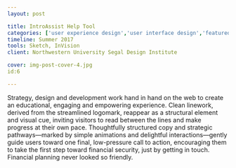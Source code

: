 ```yaml
---
layout: post

title: IntroAssist Help Tool
categories: ['user experience design','user interface design','featured']
timeline: Summer 2017
tools: Sketch, InVision
client: Northwestern University Segal Design Institute

cover: img-post-cover-4.jpg
id:6

---
```


<p>Strategy, design and development work hand in hand on the web to create an educational, engaging and empowering experience. Clean linework, derived from the streamlined logomark, reappear as a structural element and visual cue, inviting visitors to read between the lines and make progress at their own pace. Thoughtfully structured copy and strategic pathways—marked by simple animations and delightful interactions—gently guide users toward one final, low-pressure call to action, encouraging them to take the first step toward financial security, just by getting in touch. Financial planning never looked so friendly.</p>

